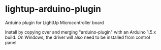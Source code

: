lightup-arduino-plugin
======================

Arduino plugin for LightUp Microcontroller board

Install by copying over and merging "arduino-plugin" with an Arduino 1.5.x build. On Windows,
the driver will also need to be installed from control panel.
